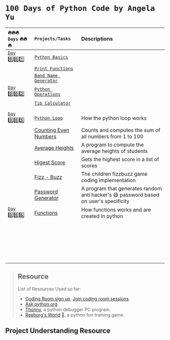 # `100 Days of Python Code by Angela Yu`

|   :fire::fire::fire:  `Days`    :fire::fire::fire:            |       `Projects/Tasks`             |                    Descriptions                            |
| :--------------------------------------- | :------------------------------- | :--------------------------------------------------------- |
| [`Day` :zero::zero::one:](Day1of100)|[`Python Basics`](Day1of100/data_type.py)|                                        |
|        | [`Print Functions`](Day1of100/print.py)  |                                                         |
|       |[`Band Name Generator`](Day1of100/bandname_generator.py)|                                                                   |
| [`Day` :zero::zero::two:](Day2of100/) | [`Python Operations`](Day2of100/operations.py) |                                              |
|       | [`Tip Calculator`](Day2of100/tip_calculator.py) |                                                           |
||||
||||
| [`Day` :zero::zero::five:](Day5of100/)  |  [`Python Loop`](Day5of100/loops.py)  |   How the python loop works   |
|   | [Counting Even Numbers](Day5of100/count_evens.py)  |  Counts and computes the sum of all numbers from 1 to 100   |
|       | [Average Heights](Day5of100/avrg_heights.py)  |  A program to compute the average heights of students |
|       |   [Higest Score](Day5of100/highest_score.py)  |  Gets the highest score in a list of scores|
|       |   [Fizz - Buzz](Day5of100/fizzbuzz.py)| The children fizzbuzz game coding implementation  |
|       | [Password Generator](Day5of100/py_password_generator.py)  | A program that generates random anti hacker's :smile: password based on user's specificity|
| [`Day` :zero::zero::six:](Day6of100/)  |  [Functions](Day6of100/functions.py)   |  How functions works and are created in python  |
||||
||||
||||
||||
||||
||||
||||
||||
||||
||||
||||
||||
||||
||||
||||
||||
||||
||||
||||
||||
||||
||||


> ## Resource
> List of Resources Used so far:  
> - [Coding Room sign up](https://app.codingrooms.com/), [Join coding room sessions](https://app.codingrooms.com/management/courses/join-by-code/4J6slZE6).  
> - [Ask python.org](https://www.askpython.com/).  
> - [Thonny](https://thonny.org/), a python debugger PC program. 
> - [Reeborg's World](https://reeborg.ca/reeborg.html?lang=en&mode=python&menu=worlds%2Fmenus%2Freeborg_intro_en.json&name=Alone&url=worlds%2Ftutorial_en%2Falone.json
) :robot:, a python fun training game.  



## Project Understanding Resource

